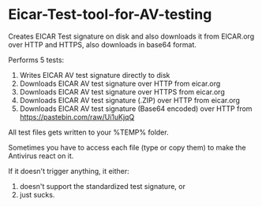 # Eicar-Test-tool-for-AV-testing

Creates EICAR Test signature on disk and also downloads it from EICAR.org over HTTP and HTTPS, also downloads in  base64 format.

Performs 5 tests:
1. Writes EICAR AV test signature directly to disk
2. Downloads EICAR AV test signature over HTTP from eicar.org
3. Downloads EICAR AV test signature over HTTPS from eicar.org
4. Downloads EICAR AV test signature (.ZIP) over HTTP from eicar.org
5. Downloads EICAR AV test signature (Base64 encoded) over HTTP from https://pastebin.com/raw/Ui1uKjqQ

All test files gets written to your  %TEMP% folder.

Sometimes you have to access each file (type or copy them) to make the Antivirus react on it.

If it doesn't trigger anything, it either:
  1) doesn't support the standardized test signature, or
  2) just sucks.
